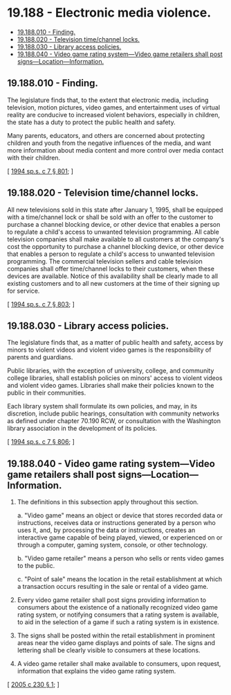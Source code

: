 # 19.188 - Electronic media violence.
* [19.188.010 - Finding.](#19188010---finding)
* [19.188.020 - Television time/channel locks.](#19188020---television-timechannel-locks)
* [19.188.030 - Library access policies.](#19188030---library-access-policies)
* [19.188.040 - Video game rating system—Video game retailers shall post signs—Location—Information.](#19188040---video-game-rating-systemvideo-game-retailers-shall-post-signslocationinformation)
## 19.188.010 - Finding.
The legislature finds that, to the extent that electronic media, including television, motion pictures, video games, and entertainment uses of virtual reality are conducive to increased violent behaviors, especially in children, the state has a duty to protect the public health and safety.

Many parents, educators, and others are concerned about protecting children and youth from the negative influences of the media, and want more information about media content and more control over media contact with their children.

\[ [1994 sp.s. c 7 § 801](https://lawfilesext.leg.wa.gov/biennium/1993-94/Pdf/Bills/Session%20Laws/House/2319-S2.SL.pdf?cite=1994%20sp.s.%20c%207%20§%20801); \]

## 19.188.020 - Television time/channel locks.
All new televisions sold in this state after January 1, 1995, shall be equipped with a time/channel lock or shall be sold with an offer to the customer to purchase a channel blocking device, or other device that enables a person to regulate a child's access to unwanted television programming. All cable television companies shall make available to all customers at the company's cost the opportunity to purchase a channel blocking device, or other device that enables a person to regulate a child's access to unwanted television programming. The commercial television sellers and cable television companies shall offer time/channel locks to their customers, when these devices are available. Notice of this availability shall be clearly made to all existing customers and to all new customers at the time of their signing up for service.

\[ [1994 sp.s. c 7 § 803](https://lawfilesext.leg.wa.gov/biennium/1993-94/Pdf/Bills/Session%20Laws/House/2319-S2.SL.pdf?cite=1994%20sp.s.%20c%207%20§%20803); \]

## 19.188.030 - Library access policies.
The legislature finds that, as a matter of public health and safety, access by minors to violent videos and violent video games is the responsibility of parents and guardians.

Public libraries, with the exception of university, college, and community college libraries, shall establish policies on minors' access to violent videos and violent video games. Libraries shall make their policies known to the public in their communities.

Each library system shall formulate its own policies, and may, in its discretion, include public hearings, consultation with community networks as defined under chapter 70.190 RCW, or consultation with the Washington library association in the development of its policies.

\[ [1994 sp.s. c 7 § 806](https://lawfilesext.leg.wa.gov/biennium/1993-94/Pdf/Bills/Session%20Laws/House/2319-S2.SL.pdf?cite=1994%20sp.s.%20c%207%20§%20806); \]

## 19.188.040 - Video game rating system—Video game retailers shall post signs—Location—Information.
1. The definitions in this subsection apply throughout this section.

   a. "Video game" means an object or device that stores recorded data or instructions, receives data or instructions generated by a person who uses it, and, by processing the data or instructions, creates an interactive game capable of being played, viewed, or experienced on or through a computer, gaming system, console, or other technology.

   b. "Video game retailer" means a person who sells or rents video games to the public.

   c. "Point of sale" means the location in the retail establishment at which a transaction occurs resulting in the sale or rental of a video game.

2. Every video game retailer shall post signs providing information to consumers about the existence of a nationally recognized video game rating system, or notifying consumers that a rating system is available, to aid in the selection of a game if such a rating system is in existence.

3. The signs shall be posted within the retail establishment in prominent areas near the video game displays and points of sale. The signs and lettering shall be clearly visible to consumers at these locations.

4. A video game retailer shall make available to consumers, upon request, information that explains the video game rating system.

\[ [2005 c 230 § 1](https://lawfilesext.leg.wa.gov/biennium/2005-06/Pdf/Bills/Session%20Laws/House/1366-S.SL.pdf?cite=2005%20c%20230%20§%201); \]


